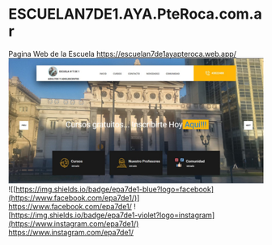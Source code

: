 # ESCUELAN7DE1.AYA.PteRoca.com.ar
Pagina Web de la Escuela https://escuelan7de1ayapteroca.web.app/
![docs/PaginaWeb.jpg](docs/PaginaWeb.jpg)
![[https://img.shields.io/badge/epa7de1-blue?logo=facebook](https://www.facebook.com/epa7de1/)] https://www.facebook.com/epa7de1/
![https://img.shields.io/badge/epa7de1-violet?logo=instagram](https://www.instagram.com/epa7de1/) https://www.instagram.com/epa7de1/
